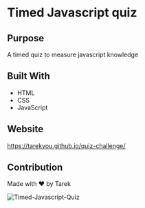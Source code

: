 # Timed Javascript quiz

## Purpose
A timed quiz to measure javascript knowledge 

## Built With
* HTML
* CSS
* JavaScript

## Website
https://tarekyou.github.io/quiz-challenge/

## Contribution
Made with ❤️ by Tarek

![Timed-Javascript-Quiz](https://user-images.githubusercontent.com/89763835/136977874-3ea98fb5-2026-408d-9ead-8bd2bffb9d48.png)

